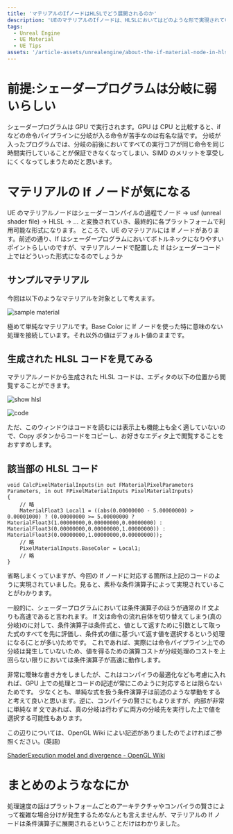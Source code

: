 ```yaml
---
title: 'マテリアルのIfノードはHLSLでどう展開されるのか'
description: 'UEのマテリアルのIfノードは、HLSLにおいてはどのような形で実現されているのかのメモ'
tags:
  - Unreal Engine
  - UE Material
  - UE Tips
assets: '/article-assets/unrealengine/about-the-if-material-node-in-hlsl'
---
```


# 前提:シェーダープログラムは分岐に弱いらしい

シェーダープログラムは GPU で実行されます。GPU は CPU と比較すると、if などの命令パイプラインに分岐が入る命令が苦手なのは有名な話です。
分岐が入ったプログラムでは、分岐の前後においてすべての実行コアが同じ命令を同じ時間実行していることが保証できなくなってしまい、SIMD のメリットを享受しにくくなってしまうためだと思います。

# マテリアルの If ノードが気になる

UE のマテリアルノードはシェーダーコンパイルの過程でノード → usf (unreal shader file) → HLSL → ... と変換されていき、最終的に各プラットフォームで利用可能な形式になります。
ところで、UE のマテリアルには If ノードがあります。前述の通り、If はシェーダープログラムにおいてボトルネックになりやすいポイントらしいのですが、マテリアルノードで配置した If はシェーダーコード上ではどういった形式になるのでしょうか

## サンプルマテリアル

今回は以下のようなマテリアルを対象として考えます。

![sample material](#/sample-material.jpg)

極めて単純なマテリアルです。Base Color に If ノードを使った特に意味のない処理を接続しています。それ以外の値はデフォルト値のままです。

## 生成された HLSL コードを見てみる

マテリアルノードから生成された HLSL コードは、エディタの以下の位置から閲覧することができます。

![show hlsl](#/show-hlsl.jpg)

![code](#/hlsl-code.jpg)

ただ、このウィンドウはコードを読むには表示上も機能上も全く適していないので、Copy ボタンからコードをコピーし、お好きなエディタ上で閲覧することをおすすめします。

## 該当部の HLSL コード

```hlsl title="hoge"
void CalcPixelMaterialInputs(in out FMaterialPixelParameters Parameters, in out FPixelMaterialInputs PixelMaterialInputs)
{
    // 略
    MaterialFloat3 Local1 = ((abs(0.00000000 - 5.00000000) > 0.00001000) ? (0.00000000 >= 5.00000000 ? MaterialFloat3(1.00000000,0.00000000,0.00000000) : MaterialFloat3(0.00000000,0.00000000,1.00000000)) : MaterialFloat3(0.00000000,1.00000000,0.00000000));
    // 略
    PixelMaterialInputs.BaseColor = Local1;
    // 略
}
```

省略しまくっていますが、今回の If ノードに対応する箇所は上記のコードのように実現されていました。見ると、素朴な条件演算子によって実現されていることがわかります。

一般的に、シェーダープログラムにおいては条件演算子のほうが通常の If 文よりも高速であると言われます。
If 文は命令の流れ自体を切り替えてしまう(真の分岐)のに対して、条件演算子は条件式と、値として返すために引数として取った式のすべてを先に評価し、条件式の値に基づいて返す値を選択するという処理になる(ことが多い)ためです。
これであれば、実際には命令パイプライン上での分岐は発生していないため、値を得るための演算コストが分岐処理のコストを上回らない限りにおいては条件演算子が高速に動作します。

非常に曖昧な書き方をしましたが、これはコンパイラの最適化なども考慮に入れれば、GPU 上での処理とコードの記述が常にこのように対応するとは限らないためです。
少なくとも、単純な式を扱う条件演算子は前述のような挙動をすると考えて良いと思います。逆に、コンパイラの賢さにもよりますが、内部が非常に単純な If 文であれば、真の分岐は行わずに両方の分岐先を実行した上で値を選択する可能性もあります。

この辺りについては、OpenGL Wiki によい記述がありましたのでよければご参照ください。(英語)

[ShaderExecution model and divergence - OpenGL Wiki](https://www.khronos.org/opengl/wiki/Shader#Execution_model_and_divergence)

# まとめのようななにか

処理速度の話はプラットフォームごとのアーキテクチャやコンパイラの賢さによって複雑な場合分けが発生するためなんとも言えませんが、マテリアルの If ノードは条件演算子に展開されるということだけはわかりました。

